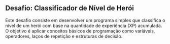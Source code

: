 ## Desafio: Classificador de Nível de Herói
Este desafio consiste em desenvolver um programa simples que classifica o nível de um herói com base na quantidade de experiência (XP) acumulada. O objetivo é aplicar conceitos básicos de programação como variáveis, operadores, laços de repetição e estruturas de decisão.
